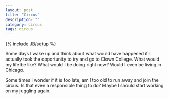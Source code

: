 ```yaml
---
layout: post
title: "Circus"
description: ""
category: circus
tags: circus
---
```

{% include JB/setup %}

Some days I wake up and think about what would have happened if I actually took the opportunity to try and go to Clown College. What would my life be like? What would I be doing right now? Would I even be living in Chicago.
  
Some times I wonder if it is too late, am I too old to run away and join the circus. Is that even a responsible thing to do? Maybe I should start working on my juggling again.